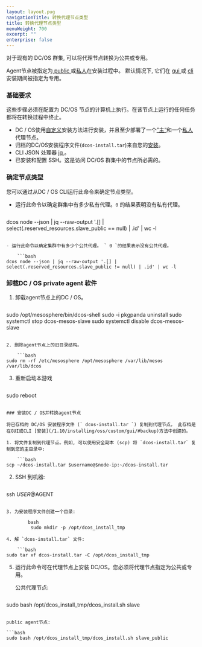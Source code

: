 ```yaml
---
layout: layout.pug
navigationTitle: 转换代理节点类型
title: 转换代理节点类型
menuWeight: 700
excerpt: ""
enterprise: false
---
```

<!-- This source repo for this topic is https://github.com/dcos/dcos-docs -->

对于现有的 DC/OS 群集, 可以将代理节点转换为公共或专用。

Agent节点被指定为[ public ](/1.10/overview/concepts/#public-agent-node)或<a href =“/1.10/overview/concepts/#private-agent-node” >私人</a>在安装过程中。 默认情况下, 它们在 [ gui ](/1.10/installing/oss/custom/gui/) 或 [ cli ](/1.10/installing/oss/custom/cli/) 安装期间被指定为专用。

### 基础要求

这些步骤必须在配置为 DC/OS 节点的计算机上执行。在该节点上运行的任何任务都将在转换过程中终止。

- DC / OS使用[自定义](/1.10/installing/oss/custom/)安装方法进行安装，并且至少部署了一个[”主“](/1.10/overview/concepts/#master)和一个[私人](/1.10/overview/concepts/#private-agent-node)代理节点。
- 归档的DC/OS安装程序文件(`dcos-install.tar`)来自您的[安装](/1.10/installing/oss/custom/gui/#backup)。 
- CLI JSON 处理器 [ jq ](https://github.com/stedolan/jq/wiki/Installation)。
- 已安装和配置 SSH。这是访问 DC/OS 群集中的节点所必需的。

### 确定节点类型

您可以通过从DC / OS CLI运行此命令来确定节点类型。

- 运行此命令以确定群集中有多少私有代理。` 0 ` 的结果表明没有私有代理。
    
    ```bash
dcos node --json | jq --raw-output '.[] | select(.reserved_resources.slave_public == null) | .id' | wc -l
```

- 运行此命令以确定集群中有多少个公共代理。 ` 0 `的结果表示没有公共代理。
    
    ```bash
dcos node --json | jq --raw-output '.[] | select(.reserved_resources.slave_public != null) | .id' | wc -l
```

### 卸载DC / OS private agent 软件

1. 卸载agent节点上的DC / OS。
    
    ```bash
sudo /opt/mesosphere/bin/dcos-shell
sudo -i pkgpanda uninstall
sudo systemctl stop dcos-mesos-slave
sudo systemctl disable dcos-mesos-slave
```

2. 删除agent节点上的旧目录结构。
    
    ```bash
sudo rm -rf /etc/mesosphere /opt/mesosphere /var/lib/mesos /var/lib/dcos
```

3. 重新启动本游戏
    
    ```bash
sudo reboot
```

### 安装DC / OS并转换agent节点

将已存档的 DC/OS 安装程序文件 (` dcos-install.tar `) 复制到代理节点。 此存档是在GUI或CLI [安装](/1.10/installing/oss/custom/gui/#backup)方法中创建的。

1. 将文件复制到代理节点。例如, 可以使用安全副本 (scp) 将 `dcos-install.tar` 复制到您的主目录中:
    
    ```bash
scp ~/dcos-install.tar $username@$node-ip:~/dcos-install.tar
```

2. SSH 到机器:
    
    ```bash
ssh $USER@$AGENT
```

3. 为安装程序文件创建一个目录:
    
        bash
         sudo mkdir -p /opt/dcos_install_tmp

4. 解 `dcos-install.tar` 文件:
    
    ```bash
sudo tar xf dcos-install.tar -C /opt/dcos_install_tmp
```

5. 运行此命令可在代理节点上安装 DC/OS。您必须将代理节点指定为公共或专用。
    
    公共代理节点:
    
    ```bash
sudo bash /opt/dcos_install_tmp/dcos_install.sh slave
```

public agent节点:

```bash
sudo bash /opt/dcos_install_tmp/dcos_install.sh slave_public
```